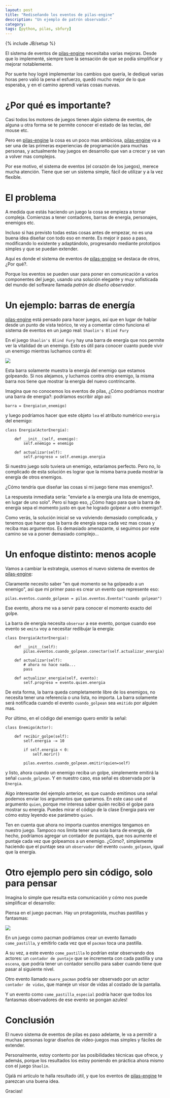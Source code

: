 ```yaml
---
layout: post
title: "Rediseñando los eventos de pilas-engine"
description: "Un ejemplo de patrón observador."
category: 
tags: [python, pilas, sbfury]
---
```

{% include JB/setup %}

El sistema de eventos de [pilas-engine] necesitaba
varias mejoras. Desde que lo implementé, siempre tuve
la sensación de que se podía simplificar y mejorar
notablemente.

Por suerte hoy logré implementar los cambios que quería,
le dediqué varias horas pero valió la pena el esfuerzo, quedó
mucho mejor de lo que esperaba, y en el camino aprendí varias cosas
nuevas.

# ¿Por qué es importante?

Casi todos los motores de juegos tienen algún sistema de eventos,
de alguna u otra forma se te permite conocer el estado de las
teclas, del mouse etc.

Pero en [pilas-engine] la cosa es un poco mas ambiciosa, [pilas-engine]
va a ser una de las primeras experiencias de programación para
muchas personas, y actualmente hay juegos en desarrollo que van
a crecer y se van a volver mas complejos.

Por ese motivo, el sistema de eventos (el corazón de los juegos), merece
mucha atención. Tiene que ser un sistema simple, fácil de utilizar y a
la vez flexible.

# El problema

A medida que estás haciendo un juego la cosa se empieza a tornar
compleja. Comienzas a tener contadores, barras de energía, personajes, enemigos etc.

Incluso si has previsto todas estas cosas antes de empezar, no es
una buena idea diseñar con todo eso en mente. Es mejor ir paso a paso, modificando
lo existente y adaptándolo, progresando mediante prototipos simples y que se 
puedan extender.

Aquí es donde el sistema de eventos de [pilas-engine] se destaca
de otros, ¿Por qué?.

Porque los eventos se pueden usar para poner en comunicación a
varios componentes del juego, usando una solución elegante y
muy sofisticada del mundo del software llamada *patrón de diseño observador*.

# Un ejemplo: barras de energía

[pilas-engine] está pensado para hacer juegos, así que en lugar de
hablar desde un punto de vista teórico, te voy a comentar cómo
funciona el sistema de eventos en un juego real: ``Shaolin's Blind Fury``

En el juego ``Shaolin's Blind Fury`` hay una barra de energía que
nos permite ver la vitalidad de un enemigo. Esto es útil para conocer
cuanto puede vivir un enemigo mientras luchamos contra él:

![](/images/eventos/barra.jpg)

Esta barra solamente muestra la energía del enemigo que estamos
golpeando. Si nos alejamos, y luchamos contra otro enemigo, la misma
barra nos tiene que mostrar la energía del nuevo contrincante.

Imagina que no conocemos los eventos de pilas, ¿Cómo podríamos mostrar
una barra de energia?: podríamos escribir algo así:

    barra = Energia(un_enemigo)

y luego podríamos hacer que este objeto ``lea`` el atributo
numérico ``energia`` del enemigo:

    class Energia(ActorEnergia):

        def __init__(self, enemigo):
            self.enemigo = enemigo

        def actualizar(self):
            self.progreso = self.enemigo.energia


Si nuestro juego solo tuviera un enemigo, estaríamos perfecto. Pero no, lo
complicado de esta solución es lograr que la misma barra pueda
mostrar la energía de otros enemigos.

¿Cómo tendría que diseñar las cosas si mi juego tiene mas enemigos?.

La respuesta inmediata sería: "enviarle a la energía una lista de enemigos, 
en lugar de uno solo". Pero si hago eso, ¿Cómo hago para que la barra
de energía sepa el momento justo en que he logrado golpear a otro enemigo?.

Como verás, la solución inicial se va volviendo demasiado complicada, y
tenemos que hacer que la barra de energía sepa cada vez mas cosas
y reciba mas argumentos. Es demasiado amenazante, si seguimos por
este camino se va a poner demasiado complejo...


# Un enfoque distinto: menos acople

Vamos a cambiar la estrategia, usemos el nuevo sistema de eventos
de [pilas-engine]:

Claramente necesito saber "en qué momento se ha golpeado a un enemigo", así
que mi primer paso es crear un evento que represente eso:

    pilas.eventos.cuando_golpean = pilas.eventos.Evento("cuando golpean")

Ese evento, ahora me va a servir para conocer el momento exacto del
golpe.

La barra de energía necesita ``observar`` a ese evento, porque cuando
ese evento se ``emita`` voy a necesitar redibujar la energía:

    class Energia(ActorEnergia):

        def __init__(self):
            pilas.eventos.cuando_golpean.conectar(self.actualizar_energia)

        def actualizar(self):
            # ahora no hace nada...
            pass

        def actualizar_energia(self, evento):
            self.progreso = evento.quien.energia

De esta forma, la barra queda completamente libre de los enemigos, no
necesita tener una referencia o una lista, no importa. La
barra solamente será notificada cuando el evento ``cuando_golpean`` sea
``emitido`` por alguien mas.

Por último, en el código del enemigo quero emitir la señal:

    class Enemigo(Actor):
        
        def recibir_golpe(self):
            self.energia -= 10

            if self.energia < 0:
                self.morir()

            pilas.eventos.cuando_golpean.emitir(quien=self)

y listo, ahora cuando un enemigo reciba un golpe, simplemente
emitirá la señal ``cuando_golpean``. Y en nuestro caso, esa señal
es observada por la ``Energia``.

Algo interesante del ejemplo anterior, es que cuando emitimos
una señal podemos enviar los argumentos que queramos. En este caso usé el
argumento ``quien``, porque me interesa saber quién recibió el golpe para
mostrar su energía. Puedes mirar el código de la clase Energia para ver cómo estoy
leyendo ese parámetro ``quien``.

Ten en cuenta que ahora no importa cuantos enemigos tengamos en
nuestro juego. Tampoco nos limita tener una sola barra de energía, de hecho,
podríamos agregar un contador de puntajes, que nos aumente el puntaje
cada vez que golpeamos a un enemigo. ¿Cómo?, simplemente haciendo que
el puntaje sea un ``observador`` del evento ``cuando_golpean``, igual que
la energía.

# Otro ejemplo pero sin código, solo para pensar

Imagina lo simple que resulta esta comunicación y cómo nos
puede simplificar el desarrollo:

Piensa en el juego pacman. Hay un protagonista, muchas pastillas y fantasmas:

![](/images/eventos/pacman.jpg)

En un juego como pacman podríamos crear un evento llamado ``come_pastilla``,
y emitirlo cada vez que el ``pacman`` toca una pastilla.

A su vez, a este evento ``come_pastilla`` lo podrían estar observando dos
actores: un ``contador de puntaje`` que se incrementa con cada pastilla y
una ``escena``, que podría tener un contador sencillo para saber cuando
tiene que pasar al siguiente nivel.

Otro evento llamado ``muere_pacman`` podría ser observado por un actor 
``contador de vidas``, que maneje un visor de vidas al costado de la pantalla.

Y un evento como ``come_pastilla_especial`` podría hacer que todos los
fantasmas observadores de ese evento se pongan azules!



# Conclusión

El nuevo sistema de eventos de pilas es paso adelante, le
va a permitir a muchas personas lograr diseños de video-juegos
mas simples y fáciles de extender.


Personalmente, estoy contento por las posibilidades técnicas
que ofrece, y además, porque los resultados los estoy
poniendo en práctica ahora mismo con el juego ``Shaolin``.

Ojalá mi artículo te halla resultado útil, y que los eventos
de [pilas-engine] te parezcan una buena idea.

Gracias!


[pilas-engine]: http://www.pilas-engine.com.ar


